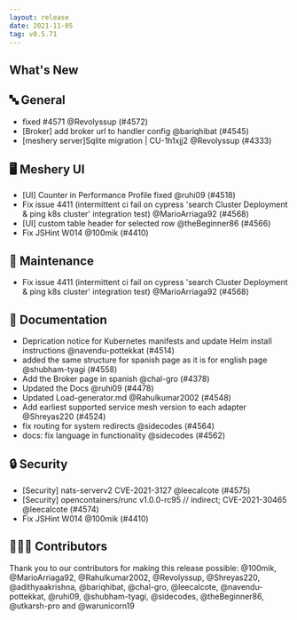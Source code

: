 ```yaml
---
layout: release
date: 2021-11-05
tag: v0.5.71
---
```


## What's New

## 🔤 General

- fixed #4571 @Revolyssup (#4572)
- [Broker] add broker url to handler config @bariqhibat (#4545)
- [meshery server]Sqlite migration | CU-1h1xjj2 @Revolyssup (#4333)

## 🖥 Meshery UI

- [UI] Counter in Performance Profile fixed @ruhi09 (#4518)
- Fix issue 4411 (intermittent ci fail on cypress 'search Cluster Deployment & ping k8s cluster' integration test) @MarioArriaga92 (#4568)
- [UI] custom table header for selected row @theBeginner86 (#4566)
- Fix JSHint W014 @100mik (#4410)

## 🧰 Maintenance

- Fix issue 4411 (intermittent ci fail on cypress 'search Cluster Deployment & ping k8s cluster' integration test) @MarioArriaga92 (#4568)

## 📖 Documentation

- Deprication notice for Kubernetes manifests and update Helm install instructions @navendu-pottekkat (#4514)
- added the same structure for spanish page as it is for english page @shubham-tyagi (#4558)
- Add the Broker page in spanish @chal-gro (#4378)
- Updated the Docs @ruhi09 (#4478)
- Updated Load-generator.md @Rahulkumar2002 (#4548)
- Add earliest supported service mesh version to each adapter @Shreyas220 (#4524)
- fix routing for system redirects @sidecodes (#4564)
- docs: fix language in functionality @sidecodes (#4562)

## 🔒 Security

- [Security] nats-serverv2 CVE-2021-3127 @leecalcote (#4575)
- [Security] opencontainers/runc v1.0.0-rc95 // indirect; CVE-2021-30465 @leecalcote (#4574)
- Fix JSHint W014 @100mik (#4410)

## 👨🏽‍💻 Contributors

Thank you to our contributors for making this release possible:
@100mik, @MarioArriaga92, @Rahulkumar2002, @Revolyssup, @Shreyas220, @adithyaakrishna, @bariqhibat, @chal-gro, @leecalcote, @navendu-pottekkat, @ruhi09, @shubham-tyagi, @sidecodes, @theBeginner86, @utkarsh-pro and @warunicorn19
